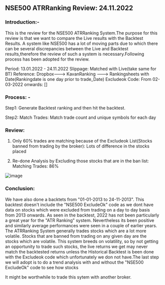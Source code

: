 ## NSE500 ATRRanking Review: 24.11.2022

### Introduction:-

This is the review for the NSE500 ATRRanking System.The purpose for this review is that we want to compare the Live results with the Backtest
Results. A system like NSE500 has a lot of moving parts due to which there can be several discrepancies between the Live and Backtest results,therefore the
review of such a system is necessary.Following process has been adopted for the review.

Period: 13.01.2022 - 24.11.2022
Slippage: Matched with Live(take same for BT)
Reference: Dropbox---> KavanRanking ---> Rankingsheets with Date(Rankingdate is one day prior to trade_Date)
Excludeok Code: From 02-03-2022 onwards: []

### Process: - 

Step1: Generate Backtest ranking and then hit the backtest.  

Step2: Match Trades: Match trade count and unique symbols for each day

### Review:

1. Only 60% trades are matching because of the Excludeok List(Stocks banned from trading by the broker): Lots of difference in the stocks placed

2. Re-done Analysis by Excluding those stocks that are in the ban list: Matching Trades: 86% 

![image](https://user-images.githubusercontent.com/67407393/209287776-c339438d-d8dc-4697-85da-e73084fb84ec.png)

### Conclusion:
We have also done a backtets from "01-01-2013 to 24-11-2013". This backtest doesn't include the "NSE500 ExcludeOk" code as we dont have data on stocks
which were excluded from trading on a day to day basis from 2013 onwards. As seen in the backtest, 2022 has not been particularly a great year for the "ATR Ranking"
system. Nevertheless its been positive and similarly average performances were seen in a couple of earlier years. The ATRRanking System generally trades stocks 
which are a lot more volatile. Stocks that are banned from trading on any given day are the stocks which are volatile. This system breeds on volatility, so by not 
getting an opportunity to trade such stocks, the live returns we get may never match the backtested returns unless the Historical Backtest is been done with the 
Excludeok code which unfortunately we don not have.The last step we will adopt is to do a trend analysis with and without the "NSE500 ExcludeOk" code to see how stocks


It might be worthwhile to trade this sytem with another broker. 
           
               
